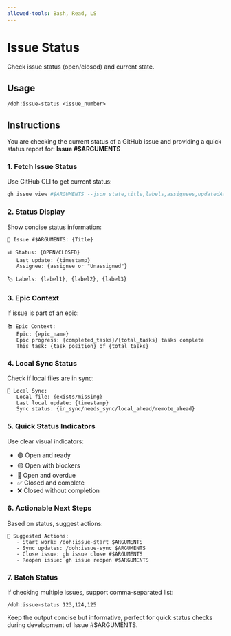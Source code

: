```yaml
---
allowed-tools: Bash, Read, LS
---
```


# Issue Status

Check issue status (open/closed) and current state.

## Usage
```
/doh:issue-status <issue_number>
```

## Instructions

You are checking the current status of a GitHub issue and providing a quick status report for: **Issue #$ARGUMENTS**

### 1. Fetch Issue Status
Use GitHub CLI to get current status:
```bash
gh issue view #$ARGUMENTS --json state,title,labels,assignees,updatedAt
```

### 2. Status Display
Show concise status information:
```
🎫 Issue #$ARGUMENTS: {Title}
   
📊 Status: {OPEN/CLOSED}
   Last update: {timestamp}
   Assignee: {assignee or "Unassigned"}
   
🏷️ Labels: {label1}, {label2}, {label3}
```

### 3. Epic Context
If issue is part of an epic:
```
📚 Epic Context:
   Epic: {epic_name}
   Epic progress: {completed_tasks}/{total_tasks} tasks complete
   This task: {task_position} of {total_tasks}
```

### 4. Local Sync Status
Check if local files are in sync:
```
💾 Local Sync:
   Local file: {exists/missing}
   Last local update: {timestamp}
   Sync status: {in_sync/needs_sync/local_ahead/remote_ahead}
```

### 5. Quick Status Indicators
Use clear visual indicators:
- 🟢 Open and ready
- 🟡 Open with blockers  
- 🔴 Open and overdue
- ✅ Closed and complete
- ❌ Closed without completion

### 6. Actionable Next Steps
Based on status, suggest actions:
```
🚀 Suggested Actions:
   - Start work: /doh:issue-start $ARGUMENTS
   - Sync updates: /doh:issue-sync $ARGUMENTS
   - Close issue: gh issue close #$ARGUMENTS
   - Reopen issue: gh issue reopen #$ARGUMENTS
```

### 7. Batch Status
If checking multiple issues, support comma-separated list:
```
/doh:issue-status 123,124,125
```

Keep the output concise but informative, perfect for quick status checks during development of Issue #$ARGUMENTS.
